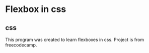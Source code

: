 # Flexbox in css
## css
This program was created to learn flexboxes in css. Project is from freecodecamp.
